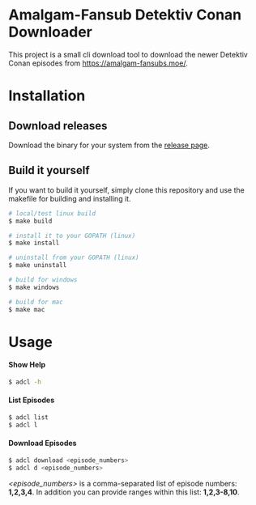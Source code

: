 # Amalgam-Fansub Detektiv Conan Downloader
This project is a small cli download tool to download the newer Detektiv Conan
episodes from https://amalgam-fansubs.moe/. 

# Installation
## Download releases
Download the binary for your system from the [release page](https://gitlab.com/mauamy/amalgamdetektivconandownloader/-/tags).

## Build it yourself
If you want to build it yourself, simply clone this repository and use the makefile
for building and installing it.
```bash
# local/test linux build
$ make build

# install it to your GOPATH (linux)
$ make install

# uninstall from your GOPATH (linux)
$ make uninstall

# build for windows
$ make windows

# build for mac
$ make mac
```

# Usage
#### Show Help
```bash
$ adcl -h
```
#### List Episodes
```bash
$ adcl list
$ adcl l
```
#### Download Episodes
```bash
$ adcl download <episode_numbers>
$ adcl d <episode_numbers>
```
*<episode_numbers>* is a comma-separated list of episode numbers: **1,2,3,4**.
In addition you can provide ranges within this list: **1,2,3-8,10**. 

